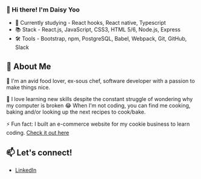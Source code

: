 ### 👋 Hi there! I'm Daisy Yoo

- 🔭 Currently studying - React hooks, React native, Typescript
- 📚 Stack - React.js, JavaScript, CSS3, HTML 5/6, Node.js, Express
- 🛠️ Tools - Bootstrap, npm, PostgreSQL, Babel, Webpack, Git, GitHub, Slack

## :speech_balloon: About Me
:cookie: I'm an avid food lover, ex-sous chef, software developer with a passion to make things nice.

:book: I love learning new skills despite the constant struggle of wondering why my computer is broken :joy: When I'm not coding, you can find me cooking, baking and/or looking up the next recipes to cook/bake.

⚡ Fun fact: I built an e-commerce website for my cookie business to learn coding. [Check it out here](https://delights-by-daisy.delightsbydaisy.de/)

## :mailbox: Let's connect!
- [LinkedIn](https://www.linkedin.com/in/daisy-yoo/)


<!--
**daisyyoo/daisyyoo** is a ✨ _special_ ✨ repository because its `README.md` (this file) appears on your GitHub profile.

Here are some ideas to get you started:

- 🔭 I’m currently working on ...
- 🌱 I’m currently learning ...
- 👯 I’m looking to collaborate on ...
- 🤔 I’m looking for help with ...
- 💬 Ask me about ...
- 📫 How to reach me: ...
- 😄 Pronouns: ...
- ⚡ Fun fact: ...
-->
